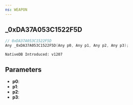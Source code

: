 ```yaml
---
ns: WEAPON
---
```

## _0xDA37A053C1522F5D

```c
// 0xDA37A053C1522F5D
Any _0xDA37A053C1522F5D(Any p0, Any p1, Any p2, Any p3);
```

```
NativeDB Introduced: v1207
```

## Parameters
* **p0**:
* **p1**:
* **p2**:
* **p3**:
